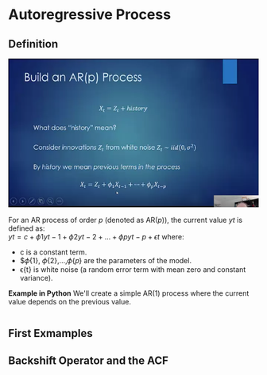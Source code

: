 # Autoregressive Process

## Definition
<img src="images/build_an_ar_process.png?" width="600" height="300"/>

For an AR process of order $p$ (denoted as AR($p$)), the current value $y{t}$ is defined as: <br /> 
$yt =c+ϕ{1}y{t−1}+ϕ{2}y{t−2}+…+ϕ{p}y{t−p}+ϵ{t}$ 
where:<br /> 
- c is a constant term.
- $𝜙{1}, 𝜙{2},…,𝜙{𝑝} are the parameters of the model.
- ϵ{t} is white noise (a random error term with mean zero and constant variance).

**Example in Python**
We'll create a simple AR(1) process where the current value depends on the previous value.

```
```

## First Exmamples


## Backshift Operator and the ACF

